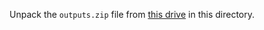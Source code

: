 Unpack the `outputs.zip` file from [this drive](https://drive.google.com/drive/folders/1oeFgRYLB1IAIXyoDYI_6j7t_leDi-AaU?usp=sharing) in this directory.
